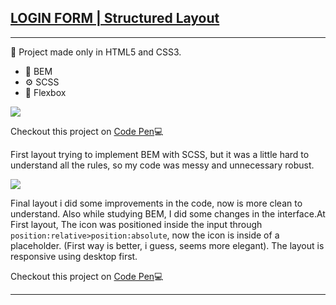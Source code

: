 ## <a href="">LOGIN FORM | Structured Layout </a>
<hr/>
🚀 Project made only in HTML5 and CSS3.

*  📑 BEM
*  ⚙ SCSS 
* 📏 Flexbox



![](https://media.giphy.com/media/9dRWIscogSiUOR0rcf/giphy.gif)

Checkout this project on <a href="https://codepen.io/palomamorais-developer/pen/eYvNgEG">Code Pen</a>💻

First layout trying to implement BEM with SCSS, but it was a little hard to understand all the rules, so my code was messy and unnecessary robust.

![](https://media.giphy.com/media/M85UdpEgnFNBiPapQ8/giphy.gif)

Final layout i did some improvements in the code, now is more clean to understand. Also while studying BEM, I did some changes in the interface.At First layout, The icon was positioned inside the input through `position:relative>position:absolute`, now the icon is inside of a placeholder. (First way is better, i guess, seems more elegant). The layout is responsive using desktop first.

Checkout this project on <a href="https://codepen.io/palomamorais-developer/pen/abJdOPN">Code Pen</a>💻





<hr/>